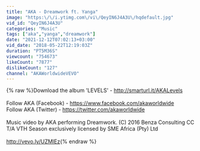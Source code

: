 ```yaml
---
title: "AKA - Dreamwork ft. Yanga"
image: "https:\/\/i.ytimg.com\/vi\/QeyIN6J4A3U\/hqdefault.jpg"
vid_id: "QeyIN6J4A3U"
categories: "Music"
tags: ["aka","yanga","dreamwork"]
date: "2021-12-12T07:02:13+03:00"
vid_date: "2018-05-22T12:19:03Z"
duration: "PT5M36S"
viewcount: "754673"
likeCount: "7877"
dislikeCount: "127"
channel: "AKAWorldwideVEVO"
---
```

{% raw %}Download the album 'LEVELS' - <a rel="nofollow" target="blank" href="http://smarturl.it/AKALevels">http://smarturl.it/AKALevels</a><br /><br />Follow AKA (Facebook) - <a rel="nofollow" target="blank" href="https://www.facebook.com/akaworldwide">https://www.facebook.com/akaworldwide</a><br />Follow AKA (Twitter) - <a rel="nofollow" target="blank" href="https://twitter.com/akaworldwide">https://twitter.com/akaworldwide</a><br /><br />Music video by AKA performing Dreamwork. (C) 2016 Benza Consulting CC T/A VTH Season exclusively licensed by SME Africa (Pty) Ltd<br /><br /><a rel="nofollow" target="blank" href="http://vevo.ly/UZMlEz">http://vevo.ly/UZMlEz</a>{% endraw %}
